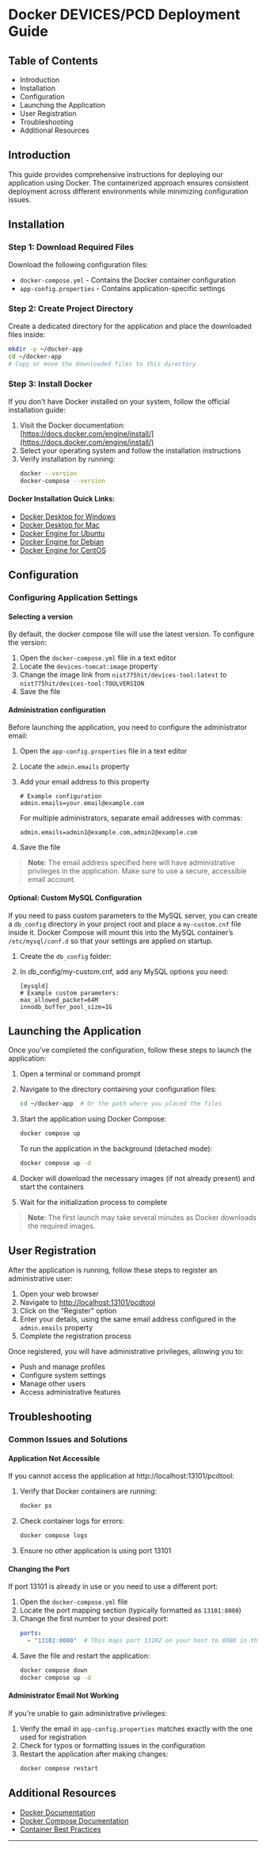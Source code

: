 # Docker DEVICES/PCD Deployment Guide

## Table of Contents
- Introduction
- Installation
- Configuration
- Launching the Application
- User Registration
- Troubleshooting
- Additional Resources

## Introduction

This guide provides comprehensive instructions for deploying our application using Docker. The containerized approach ensures consistent deployment across different environments while minimizing configuration issues.

## Installation

### Step 1: Download Required Files

Download the following configuration files:
- `docker-compose.yml` - Contains the Docker container configuration
- `app-config.properties` - Contains application-specific settings

### Step 2: Create Project Directory

Create a dedicated directory for the application and place the downloaded files inside:

```bash
mkdir -p ~/docker-app
cd ~/docker-app
# Copy or move the downloaded files to this directory
```

### Step 3: Install Docker

If you don't have Docker installed on your system, follow the official installation guide:

1. Visit the Docker documentation: [https://docs.docker.com/engine/install/](https://docs.docker.com/engine/install/)
2. Select your operating system and follow the installation instructions
3. Verify installation by running:
   ```bash
   docker --version
   docker-compose --version
   ```

#### Docker Installation Quick Links:
- [Docker Desktop for Windows](https://docs.docker.com/desktop/install/windows-install/)
- [Docker Desktop for Mac](https://docs.docker.com/desktop/install/mac-install/)
- [Docker Engine for Ubuntu](https://docs.docker.com/engine/install/ubuntu/)
- [Docker Engine for Debian](https://docs.docker.com/engine/install/debian/)
- [Docker Engine for CentOS](https://docs.docker.com/engine/install/centos/)

## Configuration

### Configuring Application Settings

#### Selecting a version
By default, the docker compose file will use the latest version. To configure the version:
1. Open the `docker-compose.yml` file in a text editor
2. Locate the `devices-tomcat:image` property
3. Change the image link from `nist775hit/devices-tool:latest` to `nist775hit/devices-tool:TOOLVERSION`
4. Save the file


#### Administration configuration
Before launching the application, you need to configure the administrator email:

1. Open the `app-config.properties` file in a text editor
2. Locate the `admin.emails` property
3. Add your email address to this property
   ```properties
   # Example configuration
   admin.emails=your.email@example.com
   ```
   
   For multiple administrators, separate email addresses with commas:
   ```properties
   admin.emails=admin1@example.com,admin2@example.com
   ```

4. Save the file

> **Note**: The email address specified here will have administrative privileges in the application. Make sure to use a secure, accessible email account.

#### Optional: Custom MySQL Configuration

If you need to pass custom parameters to the MySQL server, you can create a `db_config` directory in your project root and place a `my-custom.cnf` file inside it. Docker Compose will mount this into the MySQL container’s `/etc/mysql/conf.d` so that your settings are applied on startup.

1. Create the `db_config` folder:

2. In db_config/my-custom.cnf, add any MySQL options you need:
   ```properties
   [mysqld]
   # Example custom parameters:
   max_allowed_packet=64M
   innodb_buffer_pool_size=1G
   ```

## Launching the Application

Once you've completed the configuration, follow these steps to launch the application:

1. Open a terminal or command prompt
2. Navigate to the directory containing your configuration files:
   ```bash
   cd ~/docker-app  # Or the path where you placed the files
   ```
3. Start the application using Docker Compose:
   ```bash
   docker compose up
   ```
   
   To run the application in the background (detached mode):
   ```bash
   docker compose up -d
   ```

4. Docker will download the necessary images (if not already present) and start the containers
5. Wait for the initialization process to complete

> **Note**: The first launch may take several minutes as Docker downloads the required images.

## User Registration

After the application is running, follow these steps to register an administrative user:

1. Open your web browser
2. Navigate to [http://localhost:13101/pcdtool](http://localhost:13101/pcdtool)
3. Click on the "Register" option
4. Enter your details, using the same email address configured in the `admin.emails` property
5. Complete the registration process

Once registered, you will have administrative privileges, allowing you to:
- Push and manage profiles
- Configure system settings
- Manage other users
- Access administrative features

## Troubleshooting

### Common Issues and Solutions

#### Application Not Accessible

If you cannot access the application at http://localhost:13101/pcdtool:

1. Verify that Docker containers are running:
   ```bash
   docker ps
   ```
2. Check container logs for errors:
   ```bash
   docker compose logs
   ```
3. Ensure no other application is using port 13101

#### Changing the Port

If port 13101 is already in use or you need to use a different port:

1. Open the `docker-compose.yml` file
2. Locate the port mapping section (typically formatted as `13101:8080`)
3. Change the first number to your desired port:
   ```yaml
   ports:
     - "13102:8080"  # This maps port 13102 on your host to 8080 in the container
   ```
4. Save the file and restart the application:
   ```bash
   docker compose down
   docker compose up -d
   ```

#### Administrator Email Not Working

If you're unable to gain administrative privileges:

1. Verify the email in `app-config.properties` matches exactly with the one used for registration
2. Check for typos or formatting issues in the configuration
3. Restart the application after making changes:
   ```bash
   docker compose restart
   ```

## Additional Resources

- [Docker Documentation](https://docs.docker.com/)
- [Docker Compose Documentation](https://docs.docker.com/compose/)
- [Container Best Practices](https://docs.docker.com/develop/dev-best-practices/)

---

